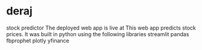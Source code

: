 # deraj
stock predictor
The deployed web app is live at 
This web app predicts stock prices.
It was built in python using the following libraries
  streamlit
  pandas
  fbprophet
  plotly
  yfinance

